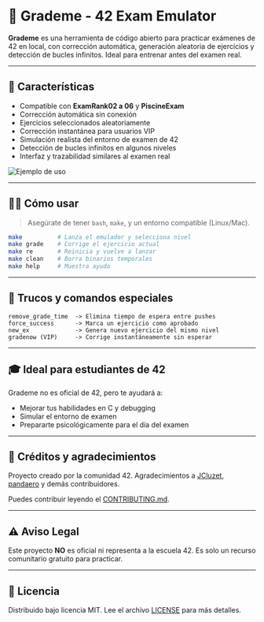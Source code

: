 # 🧪 Grademe - 42 Exam Emulator

**Grademe** es una herramienta de código abierto para practicar exámenes de 42 en local, con corrección automática, generación aleatoria de ejercicios y detección de bucles infinitos. Ideal para entrenar antes del examen real.

---

## 🚀 Características

- Compatible con **ExamRank02 a 06** y **PiscineExam**
- Corrección automática sin conexión
- Ejercicios seleccionados aleatoriamente
- Corrección instantánea para usuarios VIP
- Simulación realista del entorno de examen de 42
- Detección de bucles infinitos en algunos niveles
- Interfaz y trazabilidad similares al examen real

![Ejemplo de uso](https://user-images.githubusercontent.com/55356071/188669215-6681228d-e6b5-4229-b177-45d2699e29ae.png)

---

## 🧑‍💻 Cómo usar
> Asegúrate de tener `bash`, `make`, y un entorno compatible (Linux/Mac).
```bash
make          # Lanza el emulador y selecciona nivel
make grade    # Corrige el ejercicio actual
make re       # Reinicia y vuelve a lanzar
make clean    # Borra binarios temporales
make help     # Muestra ayuda
```

---

## 🧙 Trucos y comandos especiales

```text
remove_grade_time  -> Elimina tiempo de espera entre pushes
force_success      -> Marca un ejercicio como aprobado
new_ex             -> Genera nuevo ejercicio del mismo nivel
gradenow (VIP)     -> Corrige instantáneamente sin esperar
```

---

## 🎓 Ideal para estudiantes de 42

Grademe no es oficial de 42, pero te ayudará a:
- Mejorar tus habilidades en C y debugging
- Simular el entorno de examen
- Prepararte psicológicamente para el día del examen

---

## 🙏 Créditos y agradecimientos

Proyecto creado por la comunidad 42. Agradecimientos a [JCluzet](https://github.com/JCluzet), [pandaero](https://github.com/pandaero) y demás contribuidores.

Puedes contribuir leyendo el [CONTRIBUTING.md](CONTRIBUTING.md).

---

## ⚠️ Aviso Legal

Este proyecto **NO** es oficial ni representa a la escuela 42. Es solo un recurso comunitario gratuito para practicar.

---

## 📜 Licencia

Distribuido bajo licencia MIT. Lee el archivo [LICENSE](LICENSE) para más detalles.
